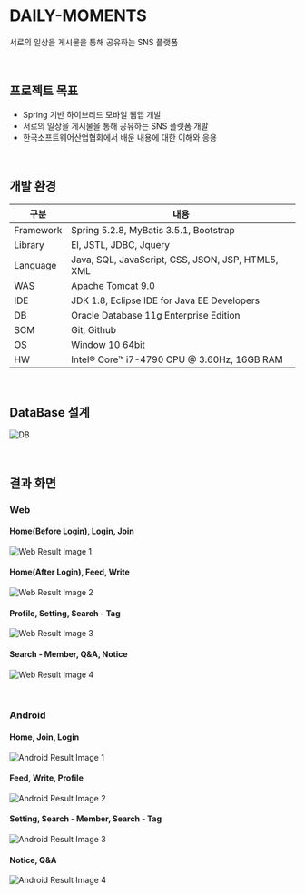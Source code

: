 # DAILY-MOMENTS
서로의 일상을 게시물을 통해 공유하는 SNS 플랫폼

<br/>

## 프로젝트 목표
- Spring 기반 하이브리드 모바일 웹앱 개발
- 서로의 일상을 게시물을 통해 공유하는 SNS 플랫폼 개발
- 한국소프트웨어산업협회에서 배운 내용에 대한 이해와 응용

<br/>

## 개발 환경
구분 | 내용
--- | ---
Framework | Spring 5.2.8, MyBatis 3.5.1, Bootstrap
Library | El, JSTL, JDBC, Jquery
Language | Java, SQL, JavaScript, CSS, JSON, JSP, HTML5, XML
WAS | Apache Tomcat 9.0
IDE | JDK 1.8, Eclipse IDE for Java EE Developers
DB | Oracle Database 11g Enterprise Edition
SCM | Git, Github
OS | Window 10 64bit
HW | Intel® Core™ i7-4790 CPU @ 3.60Hz, 16GB RAM

<br/>

## DataBase 설계
![DB](https://github.com/kva231/DAILY-MOMENTS/blob/master/images/DB.JPG)

<br/>

## 결과 화면
### Web
#### Home(Before Login), Login, Join
![Web Result Image 1](https://github.com/kva231/DAILY-MOMENTS/blob/master/images/Web%20Result%20Image%201.JPG)

#### Home(After Login), Feed, Write
![Web Result Image 2](https://github.com/kva231/DAILY-MOMENTS/blob/master/images/Web%20Result%20Image%202.JPG)

#### Profile, Setting, Search - Tag
![Web Result Image 3](https://github.com/kva231/DAILY-MOMENTS/blob/master/images/Web%20Result%20Image%203.JPG)

#### Search - Member, Q&A, Notice
![Web Result Image 4](https://github.com/kva231/DAILY-MOMENTS/blob/master/images/Web%20Result%20Image%204.JPG)

<br/>

### Android
#### Home, Join, Login
![Android Result Image 1](https://github.com/kva231/DAILY-MOMENTS/blob/master/images/Android%20Result%20Image%201.JPG)

#### Feed, Write, Profile
![Android Result Image 2](https://github.com/kva231/DAILY-MOMENTS/blob/master/images/Android%20Result%20Image%202.JPG)

#### Setting, Search - Member, Search - Tag
![Android Result Image 3](https://github.com/kva231/DAILY-MOMENTS/blob/master/images/Android%20Result%20Image%203.JPG)

#### Notice, Q&A
![Android Result Image 4](https://github.com/kva231/DAILY-MOMENTS/blob/master/images/Android%20Result%20Image%204.JPG)
